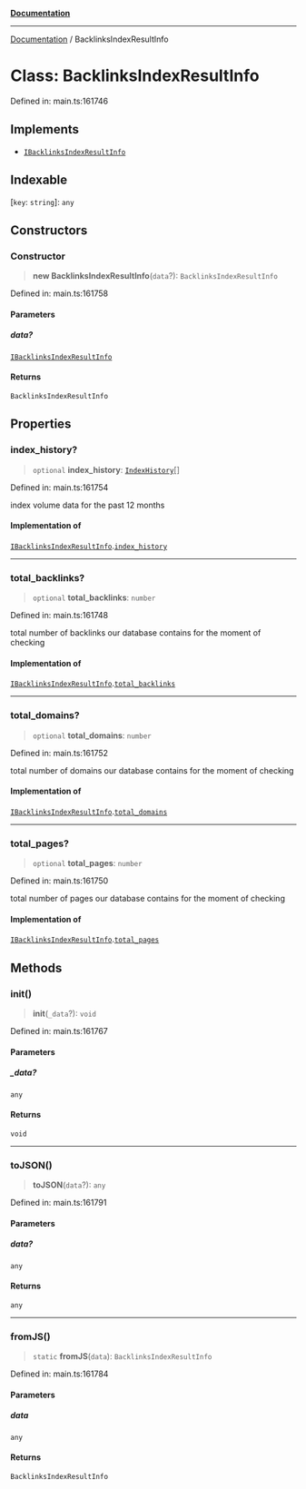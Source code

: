 [**Documentation**](../README.md)

***

[Documentation](../README.md) / BacklinksIndexResultInfo

# Class: BacklinksIndexResultInfo

Defined in: main.ts:161746

## Implements

- [`IBacklinksIndexResultInfo`](../interfaces/IBacklinksIndexResultInfo.md)

## Indexable

\[`key`: `string`\]: `any`

## Constructors

### Constructor

> **new BacklinksIndexResultInfo**(`data`?): `BacklinksIndexResultInfo`

Defined in: main.ts:161758

#### Parameters

##### data?

[`IBacklinksIndexResultInfo`](../interfaces/IBacklinksIndexResultInfo.md)

#### Returns

`BacklinksIndexResultInfo`

## Properties

### index\_history?

> `optional` **index\_history**: [`IndexHistory`](IndexHistory.md)[]

Defined in: main.ts:161754

index volume data for the past 12 months

#### Implementation of

[`IBacklinksIndexResultInfo`](../interfaces/IBacklinksIndexResultInfo.md).[`index_history`](../interfaces/IBacklinksIndexResultInfo.md#index_history)

***

### total\_backlinks?

> `optional` **total\_backlinks**: `number`

Defined in: main.ts:161748

total number of backlinks our database contains for the moment of checking

#### Implementation of

[`IBacklinksIndexResultInfo`](../interfaces/IBacklinksIndexResultInfo.md).[`total_backlinks`](../interfaces/IBacklinksIndexResultInfo.md#total_backlinks)

***

### total\_domains?

> `optional` **total\_domains**: `number`

Defined in: main.ts:161752

total number of domains our database contains for the moment of checking

#### Implementation of

[`IBacklinksIndexResultInfo`](../interfaces/IBacklinksIndexResultInfo.md).[`total_domains`](../interfaces/IBacklinksIndexResultInfo.md#total_domains)

***

### total\_pages?

> `optional` **total\_pages**: `number`

Defined in: main.ts:161750

total number of pages our database contains for the moment of checking

#### Implementation of

[`IBacklinksIndexResultInfo`](../interfaces/IBacklinksIndexResultInfo.md).[`total_pages`](../interfaces/IBacklinksIndexResultInfo.md#total_pages)

## Methods

### init()

> **init**(`_data`?): `void`

Defined in: main.ts:161767

#### Parameters

##### \_data?

`any`

#### Returns

`void`

***

### toJSON()

> **toJSON**(`data`?): `any`

Defined in: main.ts:161791

#### Parameters

##### data?

`any`

#### Returns

`any`

***

### fromJS()

> `static` **fromJS**(`data`): `BacklinksIndexResultInfo`

Defined in: main.ts:161784

#### Parameters

##### data

`any`

#### Returns

`BacklinksIndexResultInfo`
